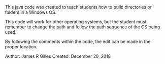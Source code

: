 This java code was created to teach students
how to build directories or folders in a Windows OS.

This code will work for other operating systems,
but the student must remember to change the path
and follow the path sequence of the OS being used.

By following the comments within the code, the edit
can be made in the proper location.

Author: James R Gilles
Created: December 20, 2018


